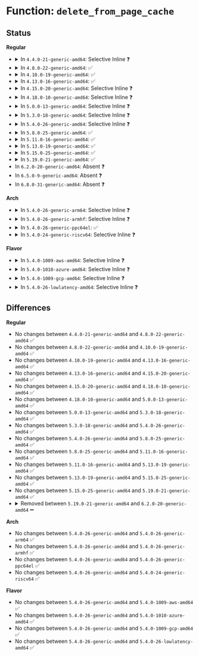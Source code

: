 # Function: <code>delete_from_page_cache</code>

## Status
<b>Regular</b>
<ul>
<li>
<details>
<summary>In <code>4.4.0-21-generic-amd64</code>: Selective Inline ❓</summary>

```c
void delete_from_page_cache(struct page * page)
```

```json
{
  "name": "delete_from_page_cache",
  "collision_type": "Unique Global",
  "inline_type": "Selective",
  "funcs": [
    {
      "addr": 18446744071580477072,
      "name": "delete_from_page_cache",
      "external": true,
      "loc": "mm/filemap.c:230",
      "file": "mm/filemap.c",
      "inline": "not declared, inlined",
      "caller_inline": [],
      "caller_func": [
        "mm/truncate.c:truncate_inode_page",
        "mm/shmem.c:shmem_getpage_gfp",
        "fs/dax.c:__dax_fault",
        "fs/hugetlbfs/inode.c:remove_inode_hugepages"
      ]
    }
  ],
  "symbols": [
    {
      "addr": 18446744071580477072,
      "name": "delete_from_page_cache",
      "section": ".text",
      "bind": "STB_GLOBAL",
      "size": 128
    }
  ]
}
```
</details>
</li>
<li>
<details>
<summary>In <code>4.8.0-22-generic-amd64</code>: ✅</summary>

```c
void delete_from_page_cache(struct page * page)
```

```json
{
  "name": "delete_from_page_cache",
  "collision_type": "Unique Global",
  "inline_type": "No",
  "funcs": [
    {
      "addr": 18446744071580557696,
      "name": "delete_from_page_cache",
      "external": true,
      "loc": "mm/filemap.c:306",
      "file": "mm/filemap.c",
      "inline": "seen, unknown",
      "caller_inline": [],
      "caller_func": [
        "mm/truncate.c:truncate_inode_page",
        "mm/shmem.c:shmem_getpage_gfp",
        "fs/hugetlbfs/inode.c:remove_inode_hugepages"
      ]
    }
  ],
  "symbols": [
    {
      "addr": 18446744071580557696,
      "name": "delete_from_page_cache",
      "section": ".text",
      "bind": "STB_GLOBAL",
      "size": 209
    }
  ]
}
```
</details>
</li>
<li>
<details>
<summary>In <code>4.10.0-19-generic-amd64</code>: ✅</summary>

```c
void delete_from_page_cache(struct page * page)
```

```json
{
  "name": "delete_from_page_cache",
  "collision_type": "Unique Global",
  "inline_type": "No",
  "funcs": [
    {
      "addr": 18446744071580622800,
      "name": "delete_from_page_cache",
      "external": true,
      "loc": "mm/filemap.c:271",
      "file": "mm/filemap.c",
      "inline": "seen, unknown",
      "caller_inline": [],
      "caller_func": [
        "mm/truncate.c:truncate_inode_page",
        "mm/shmem.c:shmem_getpage_gfp",
        "fs/hugetlbfs/inode.c:remove_inode_hugepages"
      ]
    }
  ],
  "symbols": [
    {
      "addr": 18446744071580622800,
      "name": "delete_from_page_cache",
      "section": ".text",
      "bind": "STB_GLOBAL",
      "size": 209
    }
  ]
}
```
</details>
</li>
<li>
<details>
<summary>In <code>4.13.0-16-generic-amd64</code>: ✅</summary>

```c
void delete_from_page_cache(struct page * page)
```

```json
{
  "name": "delete_from_page_cache",
  "collision_type": "Unique Global",
  "inline_type": "No",
  "funcs": [
    {
      "addr": 18446744071580650672,
      "name": "delete_from_page_cache",
      "external": true,
      "loc": "mm/filemap.c:265",
      "file": "mm/filemap.c",
      "inline": "seen, unknown",
      "caller_inline": [],
      "caller_func": [
        "mm/truncate.c:truncate_inode_page",
        "mm/shmem.c:shmem_getpage_gfp",
        "fs/hugetlbfs/inode.c:remove_huge_page"
      ]
    }
  ],
  "symbols": [
    {
      "addr": 18446744071580650672,
      "name": "delete_from_page_cache",
      "section": ".text",
      "bind": "STB_GLOBAL",
      "size": 182
    }
  ]
}
```
</details>
</li>
<li>
<details>
<summary>In <code>4.15.0-20-generic-amd64</code>: Selective Inline ❓</summary>

```c
void delete_from_page_cache(struct page * page)
```

```json
{
  "name": "delete_from_page_cache",
  "collision_type": "Unique Global",
  "inline_type": "Selective",
  "funcs": [
    {
      "addr": 18446744071580734192,
      "name": "delete_from_page_cache",
      "external": true,
      "loc": "mm/filemap.c:294",
      "file": "mm/filemap.c",
      "inline": "not declared, inlined",
      "caller_inline": [],
      "caller_func": [
        "mm/truncate.c:generic_error_remove_page",
        "mm/shmem.c:shmem_getpage_gfp",
        "fs/hugetlbfs/inode.c:remove_huge_page"
      ]
    }
  ],
  "symbols": [
    {
      "addr": 18446744071580734192,
      "name": "delete_from_page_cache",
      "section": ".text",
      "bind": "STB_GLOBAL",
      "size": 110
    }
  ]
}
```
</details>
</li>
<li>
<details>
<summary>In <code>4.18.0-10-generic-amd64</code>: Selective Inline ❓</summary>

```c
void delete_from_page_cache(struct page * page)
```

```json
{
  "name": "delete_from_page_cache",
  "collision_type": "Unique Global",
  "inline_type": "Selective",
  "funcs": [
    {
      "addr": 18446744071580872256,
      "name": "delete_from_page_cache",
      "external": true,
      "loc": "mm/filemap.c:294",
      "file": "mm/filemap.c",
      "inline": "not declared, inlined",
      "caller_inline": [],
      "caller_func": [
        "mm/truncate.c:generic_error_remove_page",
        "mm/shmem.c:shmem_getpage_gfp",
        "fs/hugetlbfs/inode.c:remove_huge_page"
      ]
    }
  ],
  "symbols": [
    {
      "addr": 18446744071580872256,
      "name": "delete_from_page_cache",
      "section": ".text",
      "bind": "STB_GLOBAL",
      "size": 110
    }
  ]
}
```
</details>
</li>
<li>
<details>
<summary>In <code>5.0.0-13-generic-amd64</code>: Selective Inline ❓</summary>

```c
void delete_from_page_cache(struct page * page)
```

```json
{
  "name": "delete_from_page_cache",
  "collision_type": "Unique Global",
  "inline_type": "Selective",
  "funcs": [
    {
      "addr": 18446744071580944224,
      "name": "delete_from_page_cache",
      "external": true,
      "loc": "mm/filemap.c:262",
      "file": "mm/filemap.c",
      "inline": "not declared, inlined",
      "caller_inline": [],
      "caller_func": [
        "mm/truncate.c:generic_error_remove_page",
        "mm/shmem.c:shmem_mfill_atomic_pte",
        "mm/shmem.c:shmem_getpage_gfp",
        "fs/hugetlbfs/inode.c:remove_huge_page"
      ]
    }
  ],
  "symbols": [
    {
      "addr": 18446744071580944224,
      "name": "delete_from_page_cache",
      "section": ".text",
      "bind": "STB_GLOBAL",
      "size": 110
    }
  ]
}
```
</details>
</li>
<li>
<details>
<summary>In <code>5.3.0-18-generic-amd64</code>: Selective Inline ❓</summary>

```c
void delete_from_page_cache(struct page * page)
```

```json
{
  "name": "delete_from_page_cache",
  "collision_type": "Unique Global",
  "inline_type": "Selective",
  "funcs": [
    {
      "addr": 18446744071581041552,
      "name": "delete_from_page_cache",
      "external": true,
      "loc": "mm/filemap.c:264",
      "file": "mm/filemap.c",
      "inline": "not declared, inlined",
      "caller_inline": [],
      "caller_func": [
        "mm/truncate.c:generic_error_remove_page",
        "mm/shmem.c:shmem_mfill_atomic_pte",
        "mm/shmem.c:shmem_getpage_gfp",
        "fs/hugetlbfs/inode.c:remove_huge_page"
      ]
    }
  ],
  "symbols": [
    {
      "addr": 18446744071581041552,
      "name": "delete_from_page_cache",
      "section": ".text",
      "bind": "STB_GLOBAL",
      "size": 109
    }
  ]
}
```
</details>
</li>
<li>
<details>
<summary>In <code>5.4.0-26-generic-amd64</code>: Selective Inline ❓</summary>

```c
void delete_from_page_cache(struct page * page)
```

```json
{
  "name": "delete_from_page_cache",
  "collision_type": "Unique Global",
  "inline_type": "Selective",
  "funcs": [
    {
      "addr": 18446744071581096992,
      "name": "delete_from_page_cache",
      "external": true,
      "loc": "mm/filemap.c:266",
      "file": "mm/filemap.c",
      "inline": "not declared, inlined",
      "caller_inline": [],
      "caller_func": [
        "mm/truncate.c:generic_error_remove_page",
        "mm/shmem.c:shmem_mfill_atomic_pte",
        "mm/shmem.c:shmem_getpage_gfp",
        "fs/hugetlbfs/inode.c:remove_huge_page"
      ]
    }
  ],
  "symbols": [
    {
      "addr": 18446744071581096992,
      "name": "delete_from_page_cache",
      "section": ".text",
      "bind": "STB_GLOBAL",
      "size": 109
    }
  ]
}
```
</details>
</li>
<li>
<details>
<summary>In <code>5.8.0-25-generic-amd64</code>: ✅</summary>

```c
void delete_from_page_cache(struct page * page)
```

```json
{
  "name": "delete_from_page_cache",
  "collision_type": "Unique Global",
  "inline_type": "No",
  "funcs": [
    {
      "addr": 18446744071581269392,
      "name": "delete_from_page_cache",
      "external": true,
      "loc": "mm/filemap.c:266",
      "file": "mm/filemap.c",
      "inline": "seen, unknown",
      "caller_inline": [],
      "caller_func": [
        "mm/truncate.c:truncate_inode_pages_range",
        "mm/truncate.c:generic_error_remove_page",
        "mm/shmem.c:shmem_mfill_atomic_pte",
        "mm/shmem.c:shmem_getpage_gfp",
        "fs/hugetlbfs/inode.c:remove_huge_page"
      ]
    }
  ],
  "symbols": [
    {
      "addr": 18446744071581269392,
      "name": "delete_from_page_cache",
      "section": ".text",
      "bind": "STB_GLOBAL",
      "size": 213
    }
  ]
}
```
</details>
</li>
<li>
<details>
<summary>In <code>5.11.0-16-generic-amd64</code>: ✅</summary>

```c
void delete_from_page_cache(struct page * page)
```

```json
{
  "name": "delete_from_page_cache",
  "collision_type": "Unique Global",
  "inline_type": "No",
  "funcs": [
    {
      "addr": 18446744071581309952,
      "name": "delete_from_page_cache",
      "external": true,
      "loc": "mm/filemap.c:267",
      "file": "mm/filemap.c",
      "inline": "seen, unknown",
      "caller_inline": [],
      "caller_func": [
        "mm/truncate.c:truncate_inode_pages_range",
        "mm/truncate.c:generic_error_remove_page",
        "mm/shmem.c:shmem_mfill_atomic_pte",
        "mm/shmem.c:shmem_getpage_gfp",
        "fs/hugetlbfs/inode.c:remove_huge_page"
      ]
    }
  ],
  "symbols": [
    {
      "addr": 18446744071581309952,
      "name": "delete_from_page_cache",
      "section": ".text",
      "bind": "STB_GLOBAL",
      "size": 186
    }
  ]
}
```
</details>
</li>
<li>
<details>
<summary>In <code>5.13.0-19-generic-amd64</code>: ✅</summary>

```c
void delete_from_page_cache(struct page * page)
```

```json
{
  "name": "delete_from_page_cache",
  "collision_type": "Unique Global",
  "inline_type": "No",
  "funcs": [
    {
      "addr": 18446744071581340608,
      "name": "delete_from_page_cache",
      "external": true,
      "loc": "mm/filemap.c:258",
      "file": "mm/filemap.c",
      "inline": "seen, unknown",
      "caller_inline": [],
      "caller_func": [
        "mm/truncate.c:truncate_inode_pages_range",
        "mm/truncate.c:generic_error_remove_page",
        "mm/shmem.c:shmem_mfill_atomic_pte",
        "mm/shmem.c:shmem_getpage_gfp",
        "fs/hugetlbfs/inode.c:remove_huge_page"
      ]
    }
  ],
  "symbols": [
    {
      "addr": 18446744071581340608,
      "name": "delete_from_page_cache",
      "section": ".text",
      "bind": "STB_GLOBAL",
      "size": 109
    }
  ]
}
```
</details>
</li>
<li>
<details>
<summary>In <code>5.15.0-25-generic-amd64</code>: ✅</summary>

```c
void delete_from_page_cache(struct page * page)
```

```json
{
  "name": "delete_from_page_cache",
  "collision_type": "Unique Global",
  "inline_type": "No",
  "funcs": [
    {
      "addr": 18446744071581589536,
      "name": "delete_from_page_cache",
      "external": true,
      "loc": "mm/filemap.c:260",
      "file": "mm/filemap.c",
      "inline": "seen, unknown",
      "caller_inline": [],
      "caller_func": [
        "mm/truncate.c:truncate_inode_pages_range",
        "mm/truncate.c:generic_error_remove_page",
        "mm/shmem.c:shmem_mfill_atomic_pte",
        "mm/shmem.c:shmem_getpage_gfp",
        "fs/hugetlbfs/inode.c:remove_huge_page"
      ]
    }
  ],
  "symbols": [
    {
      "addr": 18446744071581589536,
      "name": "delete_from_page_cache",
      "section": ".text",
      "bind": "STB_GLOBAL",
      "size": 111
    }
  ]
}
```
</details>
</li>
<li>
<details>
<summary>In <code>5.19.0-21-generic-amd64</code>: ✅</summary>

```c
void delete_from_page_cache(struct page * page)
```

```json
{
  "name": "delete_from_page_cache",
  "collision_type": "Unique Global",
  "inline_type": "No",
  "funcs": [
    {
      "addr": 18446744071581995712,
      "name": "delete_from_page_cache",
      "external": true,
      "loc": "mm/folio-compat.c:143",
      "file": "mm/folio-compat.c",
      "inline": "seen, unknown",
      "caller_inline": [],
      "caller_func": [
        "mm/shmem.c:shmem_mfill_atomic_pte",
        "fs/hugetlbfs/inode.c:remove_huge_page"
      ]
    }
  ],
  "symbols": [
    {
      "addr": 18446744071581995712,
      "name": "delete_from_page_cache",
      "section": ".text",
      "bind": "STB_GLOBAL",
      "size": 91
    }
  ]
}
```
</details>
</li>
<li>
In <code>6.2.0-20-generic-amd64</code>: Absent ❓
</li>
<li>
In <code>6.5.0-9-generic-amd64</code>: Absent ❓
</li>
<li>
In <code>6.8.0-31-generic-amd64</code>: Absent ❓
</li>
</ul>
<b>Arch</b>
<ul>
<li>
<details>
<summary>In <code>5.4.0-26-generic-arm64</code>: Selective Inline ❓</summary>

```c
void delete_from_page_cache(struct page * page)
```

```json
{
  "name": "delete_from_page_cache",
  "collision_type": "Unique Global",
  "inline_type": "Selective",
  "funcs": [
    {
      "addr": 18446603336492461264,
      "name": "delete_from_page_cache",
      "external": true,
      "loc": "mm/filemap.c:266",
      "file": "mm/filemap.c",
      "inline": "not declared, inlined",
      "caller_inline": [],
      "caller_func": [
        "mm/truncate.c:generic_error_remove_page",
        "mm/shmem.c:shmem_mfill_atomic_pte",
        "mm/shmem.c:shmem_getpage_gfp",
        "fs/hugetlbfs/inode.c:remove_huge_page",
        "fs/hugetlbfs/inode.c:remove_huge_page"
      ]
    }
  ],
  "symbols": [
    {
      "addr": 18446603336492461264,
      "name": "delete_from_page_cache",
      "section": ".text",
      "bind": "STB_GLOBAL",
      "size": 228
    }
  ]
}
```
</details>
</li>
<li>
<details>
<summary>In <code>5.4.0-26-generic-armhf</code>: Selective Inline ❓</summary>

```c
void delete_from_page_cache(struct page * page)
```

```json
{
  "name": "delete_from_page_cache",
  "collision_type": "Unique Global",
  "inline_type": "Selective",
  "funcs": [
    {
      "addr": 3226337020,
      "name": "delete_from_page_cache",
      "external": true,
      "loc": "mm/filemap.c:266",
      "file": "mm/filemap.c",
      "inline": "not declared, inlined",
      "caller_inline": [],
      "caller_func": [
        "mm/truncate.c:generic_error_remove_page",
        "mm/shmem.c:shmem_mfill_atomic_pte",
        "mm/shmem.c:shmem_getpage_gfp"
      ]
    }
  ],
  "symbols": [
    {
      "addr": 3226337020,
      "name": "delete_from_page_cache",
      "section": ".text",
      "bind": "STB_GLOBAL",
      "size": 200
    }
  ]
}
```
</details>
</li>
<li>
<details>
<summary>In <code>5.4.0-26-generic-ppc64el</code>: ✅</summary>

```c
void delete_from_page_cache(struct page * page)
```

```json
{
  "name": "delete_from_page_cache",
  "collision_type": "Unique Global",
  "inline_type": "No",
  "funcs": [
    {
      "addr": 13835058055285741504,
      "name": "delete_from_page_cache",
      "external": true,
      "loc": "mm/filemap.c:266",
      "file": "mm/filemap.c",
      "inline": "seen, unknown",
      "caller_inline": [],
      "caller_func": [
        "mm/truncate.c:generic_error_remove_page",
        "mm/shmem.c:shmem_mfill_atomic_pte",
        "mm/shmem.c:shmem_getpage_gfp",
        "fs/hugetlbfs/inode.c:remove_huge_page",
        "fs/hugetlbfs/inode.c:remove_huge_page"
      ]
    }
  ],
  "symbols": [
    {
      "addr": 13835058055285741504,
      "name": "delete_from_page_cache",
      "section": ".text",
      "bind": "STB_GLOBAL",
      "size": 184
    }
  ]
}
```
</details>
</li>
<li>
<details>
<summary>In <code>5.4.0-24-generic-riscv64</code>: Selective Inline ❓</summary>

```c
void delete_from_page_cache(struct page * page)
```

```json
{
  "name": "delete_from_page_cache",
  "collision_type": "Unique Global",
  "inline_type": "Selective",
  "funcs": [
    {
      "addr": 18446743936272532850,
      "name": "delete_from_page_cache",
      "external": true,
      "loc": "mm/filemap.c:266",
      "file": "mm/filemap.c",
      "inline": "not declared, inlined",
      "caller_inline": [],
      "caller_func": [
        "mm/truncate.c:generic_error_remove_page",
        "mm/shmem.c:shmem_mfill_atomic_pte",
        "mm/shmem.c:shmem_getpage_gfp",
        "fs/hugetlbfs/inode.c:remove_huge_page"
      ]
    }
  ],
  "symbols": [
    {
      "addr": 18446743936272532850,
      "name": "delete_from_page_cache",
      "section": ".text",
      "bind": "STB_GLOBAL",
      "size": 194
    }
  ]
}
```
</details>
</li>
</ul>
<b>Flavor</b>
<ul>
<li>
<details>
<summary>In <code>5.4.0-1009-aws-amd64</code>: Selective Inline ❓</summary>

```c
void delete_from_page_cache(struct page * page)
```

```json
{
  "name": "delete_from_page_cache",
  "collision_type": "Unique Global",
  "inline_type": "Selective",
  "funcs": [
    {
      "addr": 18446744071581065840,
      "name": "delete_from_page_cache",
      "external": true,
      "loc": "mm/filemap.c:266",
      "file": "mm/filemap.c",
      "inline": "not declared, inlined",
      "caller_inline": [],
      "caller_func": [
        "mm/truncate.c:generic_error_remove_page",
        "mm/shmem.c:shmem_mfill_atomic_pte",
        "mm/shmem.c:shmem_getpage_gfp",
        "fs/hugetlbfs/inode.c:remove_huge_page"
      ]
    }
  ],
  "symbols": [
    {
      "addr": 18446744071581065840,
      "name": "delete_from_page_cache",
      "section": ".text",
      "bind": "STB_GLOBAL",
      "size": 109
    }
  ]
}
```
</details>
</li>
<li>
<details>
<summary>In <code>5.4.0-1010-azure-amd64</code>: Selective Inline ❓</summary>

```c
void delete_from_page_cache(struct page * page)
```

```json
{
  "name": "delete_from_page_cache",
  "collision_type": "Unique Global",
  "inline_type": "Selective",
  "funcs": [
    {
      "addr": 18446744071581013040,
      "name": "delete_from_page_cache",
      "external": true,
      "loc": "mm/filemap.c:266",
      "file": "mm/filemap.c",
      "inline": "not declared, inlined",
      "caller_inline": [],
      "caller_func": [
        "mm/truncate.c:generic_error_remove_page",
        "mm/shmem.c:shmem_mfill_atomic_pte",
        "mm/shmem.c:shmem_getpage_gfp",
        "fs/hugetlbfs/inode.c:remove_huge_page"
      ]
    }
  ],
  "symbols": [
    {
      "addr": 18446744071581013040,
      "name": "delete_from_page_cache",
      "section": ".text",
      "bind": "STB_GLOBAL",
      "size": 109
    }
  ]
}
```
</details>
</li>
<li>
<details>
<summary>In <code>5.4.0-1009-gcp-amd64</code>: Selective Inline ❓</summary>

```c
void delete_from_page_cache(struct page * page)
```

```json
{
  "name": "delete_from_page_cache",
  "collision_type": "Unique Global",
  "inline_type": "Selective",
  "funcs": [
    {
      "addr": 18446744071581057040,
      "name": "delete_from_page_cache",
      "external": true,
      "loc": "mm/filemap.c:266",
      "file": "mm/filemap.c",
      "inline": "not declared, inlined",
      "caller_inline": [],
      "caller_func": [
        "mm/truncate.c:generic_error_remove_page",
        "mm/shmem.c:shmem_mfill_atomic_pte",
        "mm/shmem.c:shmem_getpage_gfp",
        "fs/hugetlbfs/inode.c:remove_huge_page"
      ]
    }
  ],
  "symbols": [
    {
      "addr": 18446744071581057040,
      "name": "delete_from_page_cache",
      "section": ".text",
      "bind": "STB_GLOBAL",
      "size": 109
    }
  ]
}
```
</details>
</li>
<li>
<details>
<summary>In <code>5.4.0-26-lowlatency-amd64</code>: Selective Inline ❓</summary>

```c
void delete_from_page_cache(struct page * page)
```

```json
{
  "name": "delete_from_page_cache",
  "collision_type": "Unique Global",
  "inline_type": "Selective",
  "funcs": [
    {
      "addr": 18446744071581118592,
      "name": "delete_from_page_cache",
      "external": true,
      "loc": "mm/filemap.c:266",
      "file": "mm/filemap.c",
      "inline": "not declared, inlined",
      "caller_inline": [],
      "caller_func": [
        "mm/truncate.c:generic_error_remove_page",
        "mm/shmem.c:shmem_mfill_atomic_pte",
        "mm/shmem.c:shmem_getpage_gfp",
        "fs/hugetlbfs/inode.c:remove_huge_page"
      ]
    }
  ],
  "symbols": [
    {
      "addr": 18446744071581118592,
      "name": "delete_from_page_cache",
      "section": ".text",
      "bind": "STB_GLOBAL",
      "size": 109
    }
  ]
}
```
</details>
</li>
</ul>

## Differences
<b>Regular</b>
<ul>
<li>
No changes between <code>4.4.0-21-generic-amd64</code> and <code>4.8.0-22-generic-amd64</code> ✅
</li>
<li>
No changes between <code>4.8.0-22-generic-amd64</code> and <code>4.10.0-19-generic-amd64</code> ✅
</li>
<li>
No changes between <code>4.10.0-19-generic-amd64</code> and <code>4.13.0-16-generic-amd64</code> ✅
</li>
<li>
No changes between <code>4.13.0-16-generic-amd64</code> and <code>4.15.0-20-generic-amd64</code> ✅
</li>
<li>
No changes between <code>4.15.0-20-generic-amd64</code> and <code>4.18.0-10-generic-amd64</code> ✅
</li>
<li>
No changes between <code>4.18.0-10-generic-amd64</code> and <code>5.0.0-13-generic-amd64</code> ✅
</li>
<li>
No changes between <code>5.0.0-13-generic-amd64</code> and <code>5.3.0-18-generic-amd64</code> ✅
</li>
<li>
No changes between <code>5.3.0-18-generic-amd64</code> and <code>5.4.0-26-generic-amd64</code> ✅
</li>
<li>
No changes between <code>5.4.0-26-generic-amd64</code> and <code>5.8.0-25-generic-amd64</code> ✅
</li>
<li>
No changes between <code>5.8.0-25-generic-amd64</code> and <code>5.11.0-16-generic-amd64</code> ✅
</li>
<li>
No changes between <code>5.11.0-16-generic-amd64</code> and <code>5.13.0-19-generic-amd64</code> ✅
</li>
<li>
No changes between <code>5.13.0-19-generic-amd64</code> and <code>5.15.0-25-generic-amd64</code> ✅
</li>
<li>
No changes between <code>5.15.0-25-generic-amd64</code> and <code>5.19.0-21-generic-amd64</code> ✅
</li>
<li>
<details>
<summary>Removed between <code>5.19.0-21-generic-amd64</code> and <code>6.2.0-20-generic-amd64</code> ➖</summary>

```c
void delete_from_page_cache(struct page * page)
```
</details>
</li>
</ul>
<b>Arch</b>
<ul>
<li>
No changes between <code>5.4.0-26-generic-amd64</code> and <code>5.4.0-26-generic-arm64</code> ✅
</li>
<li>
No changes between <code>5.4.0-26-generic-amd64</code> and <code>5.4.0-26-generic-armhf</code> ✅
</li>
<li>
No changes between <code>5.4.0-26-generic-amd64</code> and <code>5.4.0-26-generic-ppc64el</code> ✅
</li>
<li>
No changes between <code>5.4.0-26-generic-amd64</code> and <code>5.4.0-24-generic-riscv64</code> ✅
</li>
</ul>
<b>Flavor</b>
<ul>
<li>
No changes between <code>5.4.0-26-generic-amd64</code> and <code>5.4.0-1009-aws-amd64</code> ✅
</li>
<li>
No changes between <code>5.4.0-26-generic-amd64</code> and <code>5.4.0-1010-azure-amd64</code> ✅
</li>
<li>
No changes between <code>5.4.0-26-generic-amd64</code> and <code>5.4.0-1009-gcp-amd64</code> ✅
</li>
<li>
No changes between <code>5.4.0-26-generic-amd64</code> and <code>5.4.0-26-lowlatency-amd64</code> ✅
</li>
</ul>
